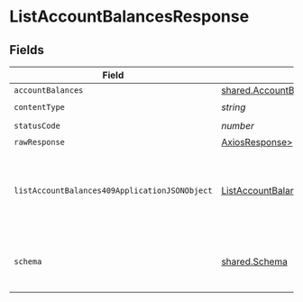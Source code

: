 # ListAccountBalancesResponse


## Fields

| Field                                                                                                     | Type                                                                                                      | Required                                                                                                  | Description                                                                                               |
| --------------------------------------------------------------------------------------------------------- | --------------------------------------------------------------------------------------------------------- | --------------------------------------------------------------------------------------------------------- | --------------------------------------------------------------------------------------------------------- |
| `accountBalances`                                                                                         | [shared.AccountBalances](../../models/shared/accountbalances.md)                                          | :heavy_minus_sign:                                                                                        | Success                                                                                                   |
| `contentType`                                                                                             | *string*                                                                                                  | :heavy_check_mark:                                                                                        | N/A                                                                                                       |
| `statusCode`                                                                                              | *number*                                                                                                  | :heavy_check_mark:                                                                                        | N/A                                                                                                       |
| `rawResponse`                                                                                             | [AxiosResponse>](https://axios-http.com/docs/res_schema)                                                  | :heavy_minus_sign:                                                                                        | N/A                                                                                                       |
| `listAccountBalances409ApplicationJSONObject`                                                             | [ListAccountBalances409ApplicationJSON](../../models/operations/listaccountbalances409applicationjson.md) | :heavy_minus_sign:                                                                                        | The data type's dataset has not been requested or is still syncing.                                       |
| `schema`                                                                                                  | [shared.Schema](../../models/shared/schema.md)                                                            | :heavy_minus_sign:                                                                                        | Your `query` parameter was not correctly formed                                                           |